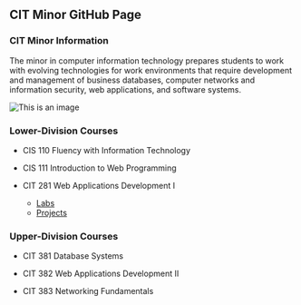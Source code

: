## CIT Minor GitHub Page

### CIT Minor Information
The minor in computer information technology prepares students to work with evolving technologies for work environments that require development and management of business databases, computer networks and information security, web applications, and software systems.

![This is an image](https://images.unsplash.com/photo-1542903660-eedba2cda473?ixlib=rb-1.2.1&ixid=MnwxMjA3fDB8MHxwaG90by1wYWdlfHx8fGVufDB8fHx8&auto=format&fit=crop&w=2070&q=80)

### Lower-Division Courses

- CIS 110 Fluency with Information Technology

- CIS 111 Introduction to Web Programming

- CIT 281 Web Applications Development I
  - [Labs](Labs)
  - [Projects]()

### Upper-Division Courses

- CIT 381 Database Systems

- CIT 382 Web Applications Development II

- CIT 383 Networking Fundamentals
